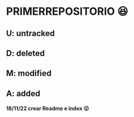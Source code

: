 # PRIMERREPOSITORIO :laughing:

## U: untracked

## D: deleted


## M: modified


## A: added

#### 18/11/22 crear Readme e index   :open_mouth: